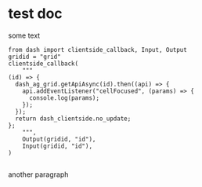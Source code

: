 # test doc

some text
 
<pre><code><span class="code-keyword">from</span> <span class="code-variable">dash</span> <span class="code-keyword">import</span> <span class="code-variable">clientside_callback</span>, <span class="code-constructor">Input</span>, <span class="code-constructor">Output</span>
<span class="code-variable">gridid</span> <span class="code-operator">=</span> <span class="code-string">"grid"</span>
<span class="code-function">clientside_callback</span>(
    <span class="code-string">"""
<span class="code-punctuation.bracket">(</span><span class="code-variable">id</span><span class="code-punctuation.bracket">)</span> <span class="code-operator">=></span> <span class="code-punctuation.bracket">{</span>
  <span class="code-variable">dash_ag_grid</span><span class="code-punctuation.delimiter">.</span><span class="code-function.method">getApiAsync</span><span class="code-punctuation.bracket">(</span><span class="code-variable">id</span><span class="code-punctuation.bracket">)</span><span class="code-punctuation.delimiter">.</span><span class="code-function.method">then</span><span class="code-punctuation.bracket">(</span><span class="code-punctuation.bracket">(</span><span class="code-variable">api</span><span class="code-punctuation.bracket">)</span> <span class="code-operator">=></span> <span class="code-punctuation.bracket">{</span>
    <span class="code-variable">api</span><span class="code-punctuation.delimiter">.</span><span class="code-function.method">addEventListener</span><span class="code-punctuation.bracket">(</span><span class="code-string">"cellFocused"</span><span class="code-punctuation.delimiter">,</span> <span class="code-punctuation.bracket">(</span><span class="code-variable">params</span><span class="code-punctuation.bracket">)</span> <span class="code-operator">=></span> <span class="code-punctuation.bracket">{</span>
      <span class="code-variable.builtin">console</span><span class="code-punctuation.delimiter">.</span><span class="code-function.method">log</span><span class="code-punctuation.bracket">(</span><span class="code-variable">params</span><span class="code-punctuation.bracket">)</span><span class="code-punctuation.delimiter">;</span>
    <span class="code-punctuation.bracket">}</span><span class="code-punctuation.bracket">)</span><span class="code-punctuation.delimiter">;</span>
  <span class="code-punctuation.bracket">}</span><span class="code-punctuation.bracket">)</span><span class="code-punctuation.delimiter">;</span>
  <span class="code-keyword">return</span> <span class="code-variable">dash_clientside</span><span class="code-punctuation.delimiter">.</span><span class="code-property">no_update</span><span class="code-punctuation.delimiter">;</span>
<span class="code-punctuation.bracket">}</span><span class="code-punctuation.delimiter">;</span>
    """</span>,
    <span class="code-function">Output</span>(<span class="code-variable">gridid</span>, <span class="code-string">"id"</span>),
    <span class="code-function">Input</span>(<span class="code-variable">gridid</span>, <span class="code-string">"id"</span>),
)

</code></pre>


another paragraph
